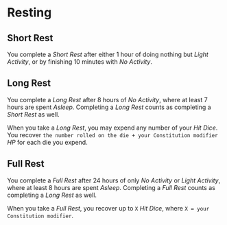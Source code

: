 # Resting

## Short Rest

You complete a *Short Rest* after either 1 hour of doing nothing but *Light Activity*, or by finishing 10 minutes with *No Activity*.

## Long Rest

You complete a *Long Rest* after 8 hours of *No Activity*, where at least 7 hours are spent *Asleep*. Completing a *Long Rest* counts as completing a *Short Rest* as well.

When you take a *Long Rest*, you may expend any number of your *Hit Dice*. You recover `the number rolled on the die + your Constitution modifier` *HP* for each die you expend.

## Full Rest

You complete a *Full Rest* after 24 hours of only *No Activity* or *Light Activity*, where at least 8 hours are spent *Asleep*. Completing a *Full Rest* counts as completing a *Long Rest* as well.

When you take a *Full Rest*, you recover up to `X` *Hit Dice*, where `X = your Constitution modifier`.
